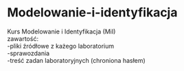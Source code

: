 # Modelowanie-i-identyfikacja
Kurs Modelowanie i Identyfikacja (MiI)
\
zawartość:\
-pliki źródłowe z każego laboratorium\
-sprawozdania\
-treść zadan laboratoryjnych (chroniona hasłem)
